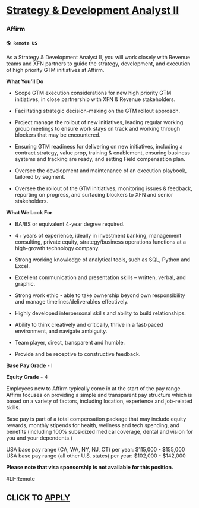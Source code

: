 # [Strategy & Development Analyst II](https://www.remotewlb.com/apply/strategy-development-analyst-ii)  
### Affirm  
#### `🌎 Remote US`  

As a Strategy & Development Analyst II, you will work closely with Revenue teams and XFN partners to guide the strategy, development, and execution of high priority GTM initiatives at Affirm.

**What You’ll Do​**

  * Scope GTM execution considerations for new high priority GTM initiatives, in close partnership with XFN & Revenue stakeholders.

  * Facilitating strategic decision-making on the GTM rollout approach.

  * Project manage the rollout of new initiatives, leading regular working group meetings to ensure work stays on track and working through blockers that may be encountered.

  * Ensuring GTM readiness for delivering on new initiatives, including a contract strategy, value prop, training & enablement, ensuring business systems and tracking are ready, and setting Field compensation plan.

  * Oversee the development and maintenance of an execution playbook, tailored by segment.

  * Oversee the rollout of the GTM initiatives, monitoring issues & feedback, reporting on progress, and surfacing blockers to XFN and senior stakeholders.

**What We Look For**

  * BA/BS or equivalent 4-year degree required.

  * 4+ years of experience, ideally in investment banking, management consulting, private equity, strategy/business operations functions at a high-growth technology company.

  * Strong working knowledge of analytical tools, such as SQL, Python and Excel.

  * Excellent communication and presentation skills – written, verbal, and graphic.

  * Strong work ethic - able to take ownership beyond own responsibility and manage timelines/deliverables effectively.

  * Highly developed interpersonal skills and ability to build relationships. 

  * Ability to think creatively and critically, thrive in a fast-paced environment, and navigate ambiguity.

  * Team player, direct, transparent and humble. 

  * Provide and be receptive to constructive feedback.

**Base Pay Grade** \- I

**Equity Grade** \- 4

Employees new to Affirm typically come in at the start of the pay range. Affirm focuses on providing a simple and transparent pay structure which is based on a variety of factors, including location, experience and job-related skills.  
  
Base pay is part of a total compensation package that may include equity rewards, monthly stipends for health, wellness and tech spending, and benefits (including 100% subsidized medical coverage, dental and vision for you and your dependents.)  
  
USA base pay range (CA, WA, NY, NJ, CT) per year: $115,000 - $155,000  
USA base pay range (all other U.S. states) per year: $102,000 - $142,000

**Please note that visa sponsorship is not available for this position.**

#LI-Remote

  
## CLICK TO [APPLY](https://www.remotewlb.com/apply/strategy-development-analyst-ii)

